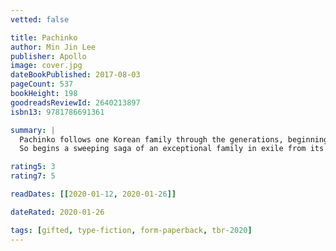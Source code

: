 ```yaml
---
vetted: false

title: Pachinko
author: Min Jin Lee
publisher: Apollo
image: cover.jpg
dateBookPublished: 2017-08-03
pageCount: 537
bookHeight: 198
goodreadsReviewId: 2640213897
isbn13: 9781786691361

summary: |
  Pachinko follows one Korean family through the generations, beginning in early 1900s Korea with Sunja, the prized daughter of a poor yet proud family, whose unplanned pregnancy threatens to shame them all. Deserted by her lover, Sunja is saved when a young tubercular minister offers to marry and bring her to Japan. 
  So begins a sweeping saga of an exceptional family in exile from its homeland and caught in the indifferent arc of history. Through desperate struggles and hard-won triumphs, its members are bound together by deep roots as they face enduring questions of faith, family, and identity.

rating5: 3
rating7: 5

readDates: [[2020-01-12, 2020-01-26]]

dateRated: 2020-01-26

tags: [gifted, type-fiction, form-paperback, tbr-2020]
---
```

